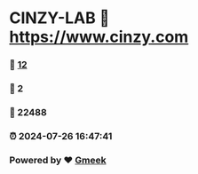 # CINZY-LAB :link: https://www.cinzy.com 
### :page_facing_up: [12](https://www.cinzy.com/tag.html) 
### :speech_balloon: 2 
### :hibiscus: 22488 
### :alarm_clock: 2024-07-26 16:47:41 
### Powered by :heart: [Gmeek](https://github.com/Meekdai/Gmeek)
